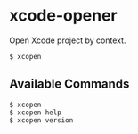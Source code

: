 # xcode-opener

Open Xcode project by context.

```console
$ xcopen
```

## Available Commands

```console
$ xcopen
$ xcopen help
$ xcopen version
```
